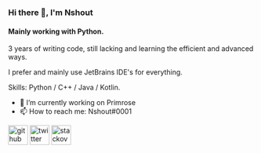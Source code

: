 ### Hi there 👋, I'm Nshout
#### Mainly working with Python.

3 years of writing code, still lacking and learning the efficient and advanced ways.

I prefer and mainly use JetBrains IDE's for everything.

Skills: Python / C++ / Java / Kotlin.

- 🔭 I’m currently working on Primrose
- 📫 How to reach me: Nshout#0001 


[<img src='https://cdn.jsdelivr.net/npm/simple-icons@3.0.1/icons/github.svg' alt='github' height='40'>](https://github.com/Nshout)  [<img src='https://cdn.jsdelivr.net/npm/simple-icons@3.0.1/icons/twitter.svg' alt='twitter' height='40'>](https://twitter.com/nshout99)  [<img src='https://cdn.jsdelivr.net/npm/simple-icons@3.0.1/icons/stackoverflow.svg' alt='stackoverflow' height='40'>](https://stackoverflow.com/users/17323149)  

